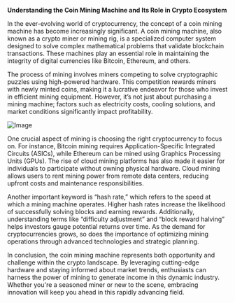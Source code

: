 **Understanding the Coin Mining Machine and Its Role in Crypto Ecosystem**

In the ever-evolving world of cryptocurrency, the concept of a coin mining machine has become increasingly significant. A coin mining machine, also known as a crypto miner or mining rig, is a specialized computer system designed to solve complex mathematical problems that validate blockchain transactions. These machines play an essential role in maintaining the integrity of digital currencies like Bitcoin, Ethereum, and others. 

The process of mining involves miners competing to solve cryptographic puzzles using high-powered hardware. This competition rewards miners with newly minted coins, making it a lucrative endeavor for those who invest in efficient mining equipment. However, it’s not just about purchasing a mining machine; factors such as electricity costs, cooling solutions, and market conditions significantly impact profitability.

![Image](https://github.com/user-attachments/assets/b6e7b7a2-655e-4d44-8baa-20c566a3cb65)

One crucial aspect of mining is choosing the right cryptocurrency to focus on. For instance, Bitcoin mining requires Application-Specific Integrated Circuits (ASICs), while Ethereum can be mined using Graphics Processing Units (GPUs). The rise of cloud mining platforms has also made it easier for individuals to participate without owning physical hardware. Cloud mining allows users to rent mining power from remote data centers, reducing upfront costs and maintenance responsibilities.

Another important keyword is “hash rate,” which refers to the speed at which a mining machine operates. Higher hash rates increase the likelihood of successfully solving blocks and earning rewards. Additionally, understanding terms like “difficulty adjustment” and “block reward halving” helps investors gauge potential returns over time. As the demand for cryptocurrencies grows, so does the importance of optimizing mining operations through advanced technologies and strategic planning.

In conclusion, the coin mining machine represents both opportunity and challenge within the crypto landscape. By leveraging cutting-edge hardware and staying informed about market trends, enthusiasts can harness the power of mining to generate income in this dynamic industry. Whether you're a seasoned miner or new to the scene, embracing innovation will keep you ahead in this rapidly advancing field.